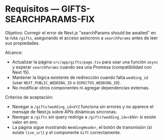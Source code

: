 # Requisitos — GIFTS-SEARCHPARAMS-FIX

Objetivo: Corregir el error de Next.js "searchParams should be awaited" en la ruta `/gifts`, asegurando el acceso asíncrono a `searchParams` antes de leer sus propiedades.

Alcance:
- Actualizar la página `src/app/gifts/page.tsx` para usar una función `async` y esperar `searchParams` cuando sea una Promesa (compatibilidad con Next 15).
- Mantener la lógica existente de redirección cuando falta `wedding_id` (usar `NEXT_PUBLIC_WEDDING_ID` o `DIRECTUS_WEDDING_ID`).
- No modificar otros componentes ni agregar dependencias externas.

Criterios de aceptación:
- Navegar a `/gifts?wedding_id=XYZ` funciona sin errores y no aparece el mensaje de Next.js sobre APIs dinámicas síncronas.
- Navegar a `/gifts` sin query redirige a `/gifts?wedding_id=<ENV>` si existe valor en env.
- La página sigue mostrando `WeddingHeader`, el botón de transmisión (si existe `live_url`) y el componente `Gift` correctamente.
